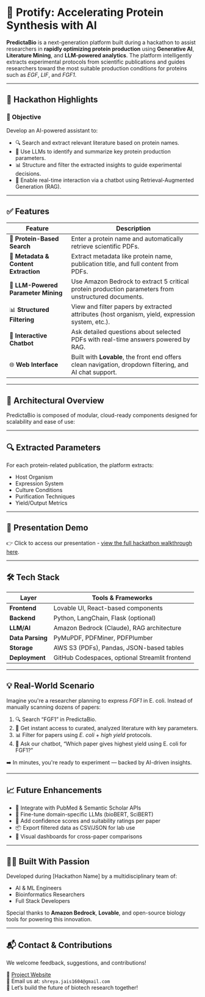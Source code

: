 # 🧬 Protify: Accelerating Protein Synthesis with AI

**PredictaBio** is a next-generation platform built during a hackathon to assist researchers in **rapidly optimizing protein production** using **Generative AI**, **Literature Mining**, and **LLM-powered analytics**. The platform intelligently extracts experimental protocols from scientific publications and guides researchers toward the most suitable production conditions for proteins such as *EGF*, *LIF*, and *FGF1*.

---

## 🚀 Hackathon Highlights

### 🎯 Objective

Develop an AI-powered assistant to:

- 🔍 Search and extract relevant literature based on protein names.
- 🧠 Use LLMs to identify and summarize key protein production parameters.
- 📊 Structure and filter the extracted insights to guide experimental decisions.
- 🤖 Enable real-time interaction via a chatbot using Retrieval-Augmented Generation (RAG).

---

## ✅ Features

| Feature | Description |
|--------|-------------|
| 🔬 **Protein-Based Search** | Enter a protein name and automatically retrieve scientific PDFs. |
| 📄 **Metadata & Content Extraction** | Extract metadata like protein name, publication title, and full content from PDFs. |
| 🧠 **LLM-Powered Parameter Mining** | Use Amazon Bedrock to extract 5 critical protein production parameters from unstructured documents. |
| 📊 **Structured Filtering** | View and filter papers by extracted attributes (host organism, yield, expression system, etc.). |
| 🤖 **Interactive Chatbot** | Ask detailed questions about selected PDFs with real-time answers powered by RAG. |
| 🌐 **Web Interface** | Built with **Lovable**, the front end offers clean navigation, dropdown filtering, and AI chat support. |

---
## 🔧 Architectural Overview

PredictaBio is composed of modular, cloud-ready components designed for scalability and ease of use:


---

## 🔍 Extracted Parameters

For each protein-related publication, the platform extracts:

- Host Organism  
- Expression System  
- Culture Conditions  
- Purification Techniques  
- Yield/Output Metrics

---

## 📸 Presentation Demo

👉 Click to access our presentation - [view the full hackathon walkthrough here](https://www.beautiful.ai/player/-OMSiU-9dqFjIIx2bRR5/PredictaBio-Accelerating-Protein-Synthesis-with-AI).

---

## 🛠 Tech Stack

| Layer         | Tools & Frameworks                             |
|---------------|-------------------------------------------------|
| **Frontend**   | Lovable UI, React-based components             |
| **Backend**    | Python, LangChain, Flask (optional)            |
| **LLM/AI**     | Amazon Bedrock (Claude), RAG architecture      |
| **Data Parsing** | PyMuPDF, PDFMiner, PDFPlumber               |
| **Storage**     | AWS S3 (PDFs), Pandas, JSON-based tables       |
| **Deployment**  | GitHub Codespaces, optional Streamlit frontend|

---

## 💡 Real-World Scenario

Imagine you're a researcher planning to express *FGF1* in E. coli. Instead of manually scanning dozens of papers:

1. 🔍 Search “FGF1” in PredictaBio.
2. 📄 Get instant access to curated, analyzed literature with key parameters.
3. 📊 Filter for papers using *E. coli* + *high yield* protocols.
4. 🤖 Ask our chatbot, “Which paper gives highest yield using E. coli for FGF1?”

➡️ In minutes, you're ready to experiment — backed by AI-driven insights.

---

## 📈 Future Enhancements

- 🧬 Integrate with PubMed & Semantic Scholar APIs  
- 🧠 Fine-tune domain-specific LLMs (bioBERT, SciBERT)  
- 🧪 Add confidence scores and suitability ratings per paper  
- 📦 Export filtered data as CSV/JSON for lab use  
- 🧬 Visual dashboards for cross-paper comparisons  

---

## 👩‍🔬 Built With Passion

Developed during [Hackathon Name] by a multidisciplinary team of:

- AI & ML Engineers  
- Bioinformatics Researchers  
- Full Stack Developers  

Special thanks to **Amazon Bedrock**, **Lovable**, and open-source biology tools for powering this innovation.

---

## 📬 Contact & Contributions

We welcome feedback, suggestions, and contributions!

🔗 [Project Website](https://github.com/YourRepoLink)  
📧 Email us at: `shreya.jais1604@gmail.com`  
💬 Let’s build the future of biotech research together!

